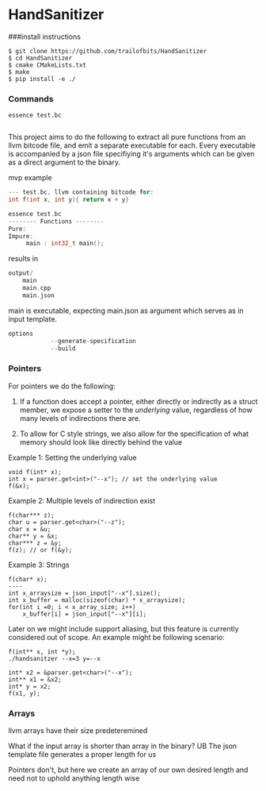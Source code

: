 # HandSanitizer

###install instructions

```shell
$ git clone https://github.com/trailofbits/HandSanitizer
$ cd HandSanitizer
$ cmake CMakeLists.txt
$ make 
$ pip install -e ./
```


### Commands  
```shell
essence test.bc 
 
```




This project aims to do the following to extract all pure functions from an llvm bitcode file, and emit a separate executable for each.
Every executable is accompanied by a json file specifiying it's arguments which can be given as a direct argument to the binary.

mvp example 

```c
--- test.bc, llvm containing bitcode for: 
int f(int x, int y){ return x + y}
```

```c 
essence test.bc 
-------- Functions --------
Pure:
Impure:
	 main : int32_t main();
```

results in 
```c
output/
    main
    main.cpp
    main.json 
```

main is executable, expecting main.json as argument which serves as in input template. 


```c
options 
            --generate-specification
            --build 
```



### Pointers
For pointers we do the following:
1. If a function does accept a pointer, either directly or indirectly as a struct member,
   we expose a setter to the _underlying_ value, regardless of how many levels of indirections there are.

2. To allow for C style strings, we also allow for the specification of what memory should look like directly behind the value


Example 1: Setting the underlying value
```
void f(int* x);
int x = parser.get<int>("--x"); // set the underlying value
f(&x);
```

Example 2: Multiple levels of indirection exist
```
f(char*** z);
char u = parser.get<char>("--z");
char x = &u;
char** y = &x;
char*** z = &y; 
f(z); // or f(&y);
```

Example 3: Strings
```
f(char* x);
----
int x_arraysize = json_input["--x"].size();
int x_buffer = malloc(sizeof(char) * x_arraysize);
for(int i =0; i < x_array_size; i++)
    x_buffer[i] = json_input["--x"][i]; 
```

Later on we might include support aliasing, but this feature is currently considered out of scope. An example might be following scenario:
```
f(int** x, int *y);
./handsanitzer --x=3 y=--x

int* x2 = &parser.get<char>("--x");
int** x1 = &x2;
int* y = x2;
f(x1, y);
```



### Arrays
llvm arrays have their size predeteremined

What if the input array is shorter than array in the binary? UB 
The json template file generates a proper length for us 

Pointers don't, 
but here we create an array of our own desired length and need not to uphold anything length wise 



